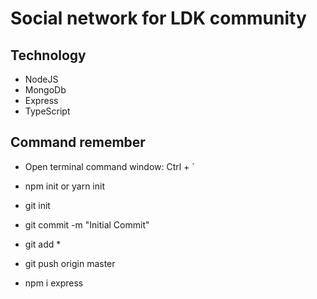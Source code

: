 # Social network for LDK community

## Technology

- NodeJS
- MongoDb
- Express
- TypeScript

## Command remember

- Open terminal command window: Ctrl + `
- npm init or yarn init
- git init
- git commit -m "Initial Commit"
- git add *
- git push origin master

- npm i express
